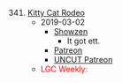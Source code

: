 341. [Kitty Cat Rodeo](https://linuxgamecast.com/2019/03/linuxgamecast-weekly-341-kitty-cat-rodeo/)
     * 2019-03-02
        * [Showzen]()
           * It got ett.
        * [Patreon](https://www.patreon.com/posts/linuxgamecast-25109199)
        * [UNCUT Patreon](https://www.patreon.com/posts/linuxgamecast-25109110)
     * <span style="color:red">LGC Weekly:</span>
